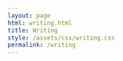 ```yaml
---
layout: page
html: writing.html
title: Writing
style: /assets/css/writing.css
permalink: /writing
---
```

